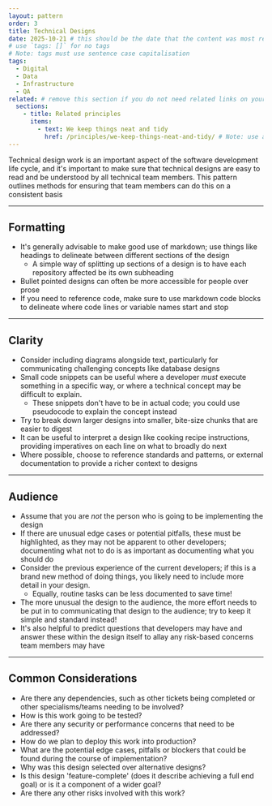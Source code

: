 ```yaml
---
layout: pattern
order: 3
title: Technical Designs
date: 2025-10-21 # this should be the date that the content was most recently amended or formally reviewed
# use `tags: []` for no tags 
# Note: tags must use sentence case capitalisation
tags:
  - Digital
  - Data
  - Infrastructure
  - QA
related: # remove this section if you do not need related links on your page
  sections:
    - title: Related principles
      items:
        - text: We keep things neat and tidy
          href: /principles/we-keep-things-neat-and-tidy/ # Note: use an absolute link from the site home page
---
```


<!-- Pattern description -->

<!-- 

# Notes on line breaks

Please see https://x-govuk.github.io/govuk-eleventy-plugin/markdown/#line-breaks for notes on usage of line breaks.

# Notes on linking to headings within a page

Heading tags are automatically assigned an id, converting spaces to `kebab-case` and applying URL encoding. If you want to link to a specific heading, you can obtain the URL encoded link by running the site locally, inspecting the appropriate <h3> element in the browser's developer tools and copying the value from the 'id' attribute.
-->

Technical design work is an important aspect of the software development life cycle, and it's important to make sure that technical designs are easy to read and be understood by all technical team members. This pattern outlines methods for ensuring that team members can do this on a consistent basis

---

## Formatting

- It's generally advisable to make good use of markdown; use things like headings to delineate between different sections of the design
    - A simple way of splitting up sections of a design is to have each repository affected be its own subheading
- Bullet pointed designs can often be more accessible for people over prose
- If you need to reference code, make sure to use markdown code blocks to delineate where code lines or variable names start and stop

---

## Clarity

- Consider including diagrams alongside text, particularly for communicating challenging concepts like database designs
- Small code snippets can be useful where a developer _must_ execute something in a specific way, or where a technical concept may be difficult to explain.
    - These snippets don't have to be in actual code; you could use pseudocode to explain the concept instead
- Try to break down larger designs into smaller, bite-size chunks that are easier to digest
- It can be useful to interpret a design like cooking recipe instructions, providing imperatives on each line on what to broadly do next
- Where possible, choose to reference standards and patterns, or external documentation to provide a richer context to designs

---

## Audience

- Assume that you are _not_ the person who is going to be implementing the design
- If there are unusual edge cases or potential pitfalls, these must be highlighted, as they may not be apparent to other developers; documenting what not to do is as important as documenting what you should do
- Consider the previous experience of the current developers; if this is a brand new method of doing things, you likely need to include more detail in your design.
    - Equally, routine tasks can be less documented to save time!
- The more unusual the design to the audience, the more effort needs to be put in to communicating that design to the audience; try to keep it simple and standard instead!
- It's also helpful to predict questions that developers may have and answer these within the design itself to allay any risk-based concerns team members may have

---

## Common Considerations

- Are there any dependencies, such as other tickets being completed or other specialisms/teams needing to be involved?
- How is this work going to be tested?
- Are there any security or performance concerns that need to be addressed?
- How do we plan to deploy this work into production?
- What are the potential edge cases, pitfalls or blockers that could be found during the course of implementation?
- Why was this design selected over alternative designs?
- Is this design 'feature-complete' (does it describe achieving a full end goal) or is it a component of a wider goal?
- Are there any other risks involved with this work?